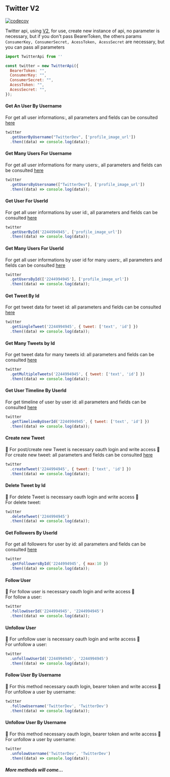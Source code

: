 ## Twitter V2

[![codecov](https://codecov.io/gh/Joao208/twitter_v2/branch/main/graph/badge.svg?token=YK3MIN9SMX)](https://codecov.io/gh/Joao208/twitter_v2)

Twitter api, using [V2](https://developer.twitter.com/en), for use, create new instance of api, no parameter is necessary, but if you don't pass BearerToken, the others params `ConsumerKey, ConsumerSecret, AcessToken, AcessSecret` are necessary, but you can pass all parameters

```js
import TwitterApi from ''

const twitter = new TwitterApi({
  BearerToken: "",
  ConsumerKey: "",
  ConsumerSecret: "",
  AcessToken: "",
  AcessSecret: "",
});
```
#### Get An User By Username

For get all user informations:, all parameters and fields can be consulted [here](https://developer.twitter.com/en/docs/twitter-api/fields)

```js
twitter
  .getUserByUsername("TwitterDev", ['profile_image_url'])
  .then((data) => console.log(data));
```

#### Get Many Users For Username

For get all user informations for many users:, all parameters and fields can be consulted [here](https://developer.twitter.com/en/docs/twitter-api/fields)

```js
twitter
  .getUsersByUsersname(["TwitterDev"], ['profile_image_url'])
  .then((data) => console.log(data));
```

#### Get User For UserId

For get all user informations by user id:, all parameters and fields can be consulted [here](https://developer.twitter.com/en/docs/twitter-api/fields)

```js
twitter
  .getUserById('2244994945', ['profile_image_url'])
  .then((data) => console.log(data));
```

#### Get Many Users For UserId

For get all user informations by user id for many users:, all parameters and fields can be consulted [here](https://developer.twitter.com/en/docs/twitter-api/fields)

```js
twitter
  .getUsersById(['2244994945'], ['profile_image_url'])
  .then((data) => console.log(data));
```

#### Get Tweet By Id

For get tweet data for tweet id: all parameters and fields can be consulted [here](https://developer.twitter.com/en/docs/twitter-api/fields)

```js
twitter
  .getSingleTweet('2244994945', { tweet: ['text', 'id'] })
  .then((data) => console.log(data));
```

#### Get Many Tweets by Id

For get tweet data for many tweets id: all parameters and fields can be consulted [here](https://developer.twitter.com/en/docs/twitter-api/fields)

```js
twitter
  .getMultipleTweets('2244994945', { tweet: ['text', 'id'] })
  .then((data) => console.log(data));
```

#### Get User Timeline By UserId

For get timeline of user by user id: all parameters and fields can be consulted [here](https://developer.twitter.com/en/docs/twitter-api/fields)

```js
twitter
  .getTimelineByUserId('2244994945', { tweet: ['text', 'id'] })
  .then((data) => console.log(data));
```

#### Create new Tweet

🚨 For post/create new Tweet is necessary oauth login and write access 🚨 <br>
For create new tweet: all parameters and fields can be consulted [here](https://developer.twitter.com/en/docs/twitter-api/fields)

```js
twitter
  .createTweet('2244994945', { tweet: ['text', 'id'] })
  .then((data) => console.log(data));
```

#### Delete Tweet by Id

🚨 For delete Tweet is necessary oauth login and write access 🚨 <br>
For delete tweet:

```js
twitter
  .deleteTweet('2244994945')
  .then((data) => console.log(data));
```

#### Get Followers By UserId

For get all followers for user by id: all parameters and fields can be consulted [here](https://developer.twitter.com/en/docs/twitter-api/fields)

```js
twitter
  .getFollowersById('2244994945', { max:10 })
  .then((data) => console.log(data));
```

#### Follow User 

🚨 For follow user is necessary oauth login and write access 🚨 <br>
For follow a user:

```js
twitter
  .followUserId('2244994945', '2244994945')
  .then((data) => console.log(data));
```

#### Unfollow User

🚨 For unfollow user is necessary oauth login and write access 🚨 <br>
For unfollow a user:

```js
twitter
  .unfollowUserId('2244994945', '2244994945')
  .then((data) => console.log(data));
```

#### Follow User By Username

🚨 For this method necessary oauth login, bearer token and write access 🚨 <br>
For unfollow a user by username:

```js
twitter
  .followUsername('TwitterDev', 'TwitterDev')
  .then((data) => console.log(data));
```

#### Unfollow User By Username

🚨 For this method necessary oauth login, bearer token and write access 🚨 <br>
For unfollow a user by username:

```js
twitter
  .unfolowUsername('TwitterDev', 'TwitterDev')
  .then((data) => console.log(data));
```

##### More methods will come...